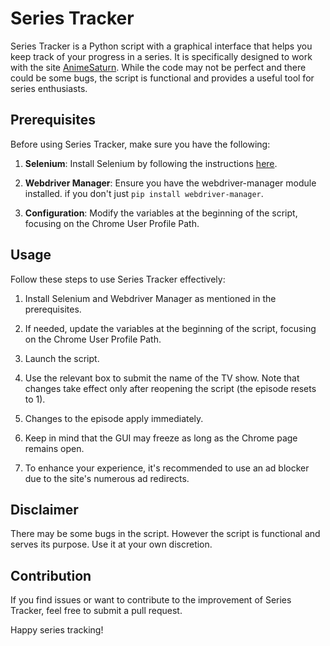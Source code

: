 # Series Tracker

Series Tracker is a Python script with a graphical interface that helps you keep track of your progress in a series. It is specifically designed to work with the site [AnimeSaturn](https://www.animesaturn.tv). While the code may not be perfect and there could be some bugs, the script is functional and provides a useful tool for series enthusiasts.

## Prerequisites

Before using Series Tracker, make sure you have the following:

1. **Selenium**: Install Selenium by following the instructions [here](https://selenium-python.readthedocs.io/index.html).

2. **Webdriver Manager**: Ensure you have the webdriver-manager module installed. if you don't just `pip install webdriver-manager`.

3. **Configuration**: Modify the variables at the beginning of the script, focusing on the Chrome User Profile Path.

## Usage

Follow these steps to use Series Tracker effectively:

1. Install Selenium and Webdriver Manager as mentioned in the prerequisites.

2. If needed, update the variables at the beginning of the script, focusing on the Chrome User Profile Path.

3. Launch the script.

4. Use the relevant box to submit the name of the TV show. Note that changes take effect only after reopening the script (the episode resets to 1).

5. Changes to the episode apply immediately.

6. Keep in mind that the GUI may freeze as long as the Chrome page remains open.

7. To enhance your experience, it's recommended to use an ad blocker due to the site's numerous ad redirects.

## Disclaimer

There may be some bugs in the script. However the script is functional and serves its purpose. Use it at your own discretion.

## Contribution

If you find issues or want to contribute to the improvement of Series Tracker, feel free to submit a pull request.

Happy series tracking!
